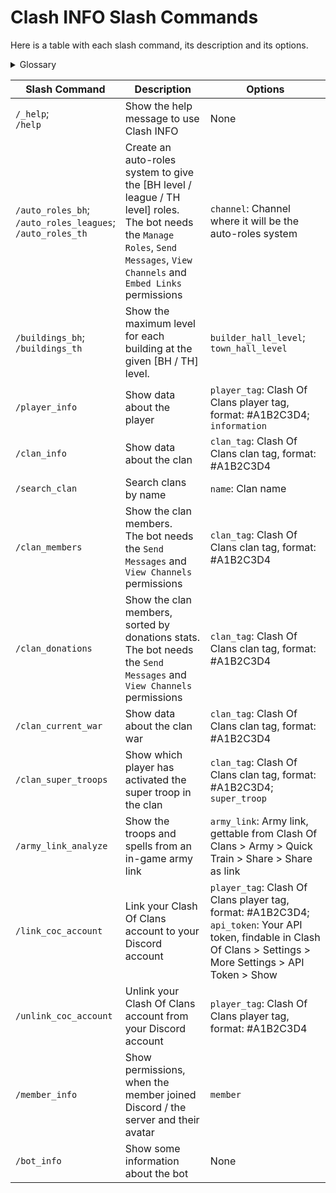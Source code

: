 # Clash INFO Slash Commands

Here is a table with each slash command, its description and its options.

<details>
<summary>Glossary</summary>

- `BH` : Builder Hall
- `TH` : Town Hall

</details>

| Slash Command                                                     | Description                                                                                                                                                                       | Options                                                                                                                                                               |
|-------------------------------------------------------------------|-----------------------------------------------------------------------------------------------------------------------------------------------------------------------------------|-----------------------------------------------------------------------------------------------------------------------------------------------------------------------|
| `/_help`; <br>`/help`                                             | Show the help message to use Clash INFO                                                                                                                                           | None                                                                                                                                                                  |
| `/auto_roles_bh`; <br>`/auto_roles_leagues`; <br>`/auto_roles_th` | Create an auto-roles system to give the [BH level / league / TH level] roles.<br>The bot needs the `Manage Roles`, `Send Messages`, `View Channels` and `Embed Links` permissions | `channel`: Channel where it will be the auto-roles system                                                                                                             |
| `/buildings_bh`; <br>`/buildings_th`                              | Show the maximum level for each building at the given [BH / TH] level.                                                                                                            | `builder_hall_level`; <br>`town_hall_level`                                                                                                                           | 
| `/player_info`                                                    | Show data about the player                                                                                                                                                        | `player_tag`: Clash Of Clans player tag, format: #A1B2C3D4; <br>`information`                                                                                         |
| `/clan_info`                                                      | Show data about the clan                                                                                                                                                          | `clan_tag`: Clash Of Clans clan tag, format: #A1B2C3D4                                                                                                                |
| `/search_clan`                                                    | Search clans by name                                                                                                                                                              | `name`: Clan name                                                                                                                                                     |
| `/clan_members`                                                   | Show the clan members.<br>The bot needs the `Send Messages` and `View Channels` permissions                                                                                       | `clan_tag`: Clash Of Clans clan tag, format: #A1B2C3D4                                                                                                                |
| `/clan_donations`                                                 | Show the clan members, sorted by donations stats.<br>The bot needs the `Send Messages` and `View Channels` permissions                                                            | `clan_tag`: Clash Of Clans clan tag, format: #A1B2C3D4                                                                                                                |
| `/clan_current_war`                                               | Show data about the clan war                                                                                                                                                      | `clan_tag`: Clash Of Clans clan tag, format: #A1B2C3D4                                                                                                                |
| `/clan_super_troops`                                              | Show which player has activated the super troop in the clan                                                                                                                       | `clan_tag`: Clash Of Clans clan tag, format: #A1B2C3D4; <br>`super_troop`                                                                                             |
| `/army_link_analyze`                                              | Show the troops and spells from an in-game army link                                                                                                                              | `army_link`: Army link, gettable from Clash Of Clans > Army > Quick Train > Share > Share as link                                                                     |
| `/link_coc_account`                                               | Link your Clash Of Clans account to your Discord account                                                                                                                          | `player_tag`: Clash Of Clans player tag, format: #A1B2C3D4; <br>`api_token`: Your API token, findable in Clash Of Clans > Settings > More Settings > API Token > Show |
| `/unlink_coc_account`                                             | Unlink your Clash Of Clans account from your Discord account                                                                                                                      | `player_tag`: Clash Of Clans player tag, format: #A1B2C3D4                                                                                                            |
| `/member_info`                                                    | Show permissions, when the member joined Discord / the server and their avatar                                                                                                    | `member`                                                                                                                                                              |
| `/bot_info`                                                       | Show some information about the bot                                                                                                                                               | None                                                                                                                                                                  |
